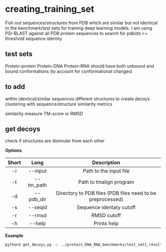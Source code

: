 # creating_training_set
Fish out sequences/structures from PDB which are similar but not identical to the benchmark/test sets for training deep learning models.
I am using PSI-BLAST against all PDB protein sequences to search for pdbids <= threshold sequence identity

## test sets
Protein-protein
Protein-DNA
Protein-RNA
should have both unbound and bound conformations (to account for conformational changes)

## to add #
within identical/similar sequences different structures to create decoys
clustering with sequence/structure similarity metrics

similarity measure TM-score or RMSD

## get decoys
check if structures are disimular from each other

**Options**

|  Short   | Long  |  Description        |
|:---:|:-------:|:----------------------:|
| -i  | --input | Path to the input file |
| -t  | --tm_path | Path to tmalign program |
| -d  | --pdb_dir | Directory to PDB files (PDB files need to be preprocessed)  |
| -s  | --seqid | Sequence identaty cutoff |
| -r  | --rmsd | RMSD  cutoff |
| -h  | --help | Prints help |

**Example**
``` bash
python3 get_decoys.py -i ../protein_DNA_RNA_benchmarks/test_set1_results -t ~/prog/TMalign -d ~/PDB/ -s 100 -r 1.0
```
